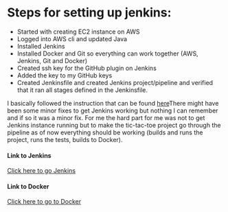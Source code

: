 # Steps for setting up jenkins:

* Started with creating EC2 instance on AWS
* Logged into AWS cli and updated Java
* Installed Jenkins
* Installed Docker and Git so everything can work together (AWS, Jenkins, Git and Docker)
* Created ssh key for the GitHub plugin on Jenkins
* Added the key to my GitHub keys
* Created Jenkinsfile and created Jenkins project/pipeline and verified that it ran all stages defined in the Jenkinsfile.

I basically followed the instruction that can be found [here](https://github.com/hgop/syllabus-2017/blob/master/Assignment/Day6/manualJenkins.md)There might have been some minor fixes to get Jenkins working but nothing I can remember and if so it was a minor fix. For me the hard part for me was not to get Jenkins instance running but to make the tic-tac-toe project go through the pipeline as of now everything should be working (builds and runs the project, runs the tests, builds to Docker).

#### Link to Jenkins

[Click here to go Jenkins](http://ec2-18-216-6-111.us-east-2.compute.amazonaws.com:8080/) 

#### Link to Docker

[Click here to go to Docker](https://hub.docker.com/r/fridthjofur12/tic_tac_toe/)
